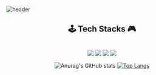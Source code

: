 ![header](https://capsule-render.vercel.app/api?type=transparent&color=auto&height=200&section=header&text=Hello%20I'm%20chaeyeon!&fontSize=60)
<div align="center">
  <h2> 🕹️ Tech Stacks 🎮 </h2> <br>
  
<img src="https://img.shields.io/badge/Spring Boot-6DB33F?style=flat&logo=Spring Boot&logoColor=black">
<img src="https://img.shields.io/badge/Django-092E20?style=flat&logo=Django&logoColor=white">
<img src="https://img.shields.io/badge/Node.js-339933?style=flat&logo=Node.js&logoColor=white">
<img src="https://img.shields.io/badge/React-61DAFB?style=flat&logo=React&logoColor=white">
  
![Anurag's GitHub stats](https://github-readme-stats.vercel.app/api?username=codusl100&show_icons=true&theme=radical) 
[![Top Langs](https://github-readme-stats.vercel.app/api/top-langs/?username=codusl100&layout=compact)](https://github.com/codusl100/github-readme-stats)
</div>
